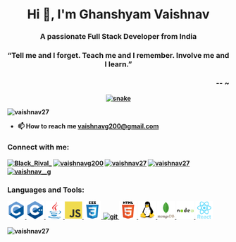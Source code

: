 <h1 align="center">Hi 👋, I'm <b>Ghanshyam Vaishnav<b/></h1>
<h3 align="center">A passionate Full Stack Developer from India</h3>
<h3 align="center">“Tell me and I forget.  Teach me and I remember.  Involve me and I learn.”</h3>
<h3 align="right"> -- ~</h3>
  
 <div align="center">
  <a href="https://github.com/vaishnav27">
  <img  src="https://github.com/vaishnav27/vaishnav27/blob/main/resources/img/grid-snake.svg"
       alt="snake" /></a>
</div>

<p align="left"> <img src="https://komarev.com/ghpvc/?username=vaishnav27&label=Profile%20views&color=0e75b6&style=flat" alt="vaishnav27" /> </p>

- 📫 How to reach me **vaishnavg200@gmail.com**

<h3 align="left">Connect with me:</h3>
<p align="left">
<a href="https://leetcode.com/Black_Rival/" target="blank"><img align="center" src="https://raw.githubusercontent.com/rahuldkjain/github-profile-readme-generator/master/src/images/icons/Social/leet-code.svg" alt="Black_Rival_" height="30" width="40" /></a>
<a href="https://www.hackerrank.com/vaishnavg200" target="blank"><img align="center" src="https://raw.githubusercontent.com/rahuldkjain/github-profile-readme-generator/master/src/images/icons/Social/hackerrank.svg" alt="vaishnavg200" height="30" width="40" /></a>
<a href="https://www.linkedin.com/in/ghanshyam-vaishnav-6912a4209" target="blank"><img align="center" src="https://raw.githubusercontent.com/rahuldkjain/github-profile-readme-generator/master/src/images/icons/Social/linked-in-alt.svg" alt="vaishnav27" height="30" width="40" /></a>
<a href="https://www.facebook.com/profile.php?id=100009528615931" target="blank"><img align="center" src="https://raw.githubusercontent.com/rahuldkjain/github-profile-readme-generator/master/src/images/icons/Social/facebook.svg" alt="vaishnav27" height="30" width="40" /></a>
<a href="https://www.instagram.com/vaishnav__g/" target="blank"><img align="center" src="https://raw.githubusercontent.com/rahuldkjain/github-profile-readme-generator/master/src/images/icons/Social/instagram.svg" alt="vaishnav__g" height="30" width="40" /></a>
<!-- <a href="https://www.codechef.com/users/vaishnavg" target="blank"><img align="center" src="https://cdn.jsdelivr.net/npm/simple-icons@3.1.0/icons/codechef.svg" alt="" height="30" width="40" /></a> -->
</p>

<h3 align="left">Languages and Tools:</h3>
<p align="left"><a href="https://www.cprogramming.com/" target="_blank"> <img src="https://raw.githubusercontent.com/devicons/devicon/master/icons/c/c-original.svg" alt="c" width="40" height="40"/> </a> <a href="https://www.w3schools.com/cpp/" target="_blank"> <img src="https://raw.githubusercontent.com/devicons/devicon/master/icons/cplusplus/cplusplus-original.svg" alt="cplusplus" width="40" height="40"/> </a> <a href="https://www.java.com" target="_blank"> <img src="https://raw.githubusercontent.com/devicons/devicon/master/icons/java/java-original.svg" alt="java" width="40" height="40"/> </a> <a href="https://developer.mozilla.org/en-US/docs/Web/JavaScript" target="_blank"> <img src="https://raw.githubusercontent.com/devicons/devicon/master/icons/javascript/javascript-original.svg" alt="javascript" width="40" height="40"/> </a> <a href="https://www.w3schools.com/css/" target="_blank"> <img src="https://raw.githubusercontent.com/devicons/devicon/master/icons/css3/css3-original-wordmark.svg" alt="css3" width="40" height="40"/> </a> <a href="https://git-scm.com/" target="_blank"> <img src="https://www.vectorlogo.zone/logos/git-scm/git-scm-icon.svg" alt="git" width="40" height="40"/> </a> <a href="https://www.w3.org/html/" target="_blank"> <img src="https://raw.githubusercontent.com/devicons/devicon/master/icons/html5/html5-original-wordmark.svg" alt="html5" width="40" height="40"/> </a>   <a href="https://www.linux.org/" target="_blank"> <img src="https://raw.githubusercontent.com/devicons/devicon/master/icons/linux/linux-original.svg" alt="linux" width="40" height="40"/> </a> <a href="https://www.mongodb.com/" target="_blank"> <img src="https://raw.githubusercontent.com/devicons/devicon/master/icons/mongodb/mongodb-original-wordmark.svg" alt="mongodb" width="40" height="40"/> </a> <a href="https://nodejs.org" target="_blank"> <img src="https://raw.githubusercontent.com/devicons/devicon/master/icons/nodejs/nodejs-original-wordmark.svg" alt="nodejs" width="40" height="40"/> </a><a href="https://reactjs.org/" target="_blank"> <img src="https://raw.githubusercontent.com/devicons/devicon/master/icons/react/react-original-wordmark.svg" alt="react" width="40" height="40"/> </a> </p>

<p><img align="center" src="http://github-readme-streak-stats.herokuapp.com?user=vaishnav27&date_format=M%20j%5B%2C%20Y%5D)" alt="vaishnav27" /></p>
<!-- [![GitHub Streak](http://github-readme-streak-stats.herokuapp.com?user=vaishnav27&date_format=M%20j%5B%2C%20Y%5D)](https://git.io/streak-stats) -->
